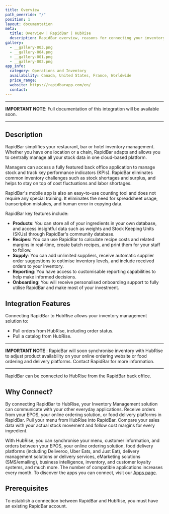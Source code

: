 ```yaml
---
title: Overview
path_override: "/"
position: 1
layout: documentation
meta:
  title: Overview | RapidBar | HubRise
  description: RapidBar overview, reasons for connecting your inventory management solution to HubRise and summary of integrated features. Synchronise your data between your apps.
gallery:
  - __gallery-003.png
  - __gallery-004.png
  - __gallery-001.png
  - __gallery-002.png
app_info:
  category: Operations and Inventory
  availability: Canada, United States, France, Worldwide
  price_range:
  website: https://rapidbarapp.com/en/
  contact:
---
```


---

**IMPORTANT NOTE**: Full documentation of this integration will be available soon.

---

## Description

RapidBar simplifies your restaurant, bar or hotel inventory management. Whether you have one location or a chain, RapidBar adapts and allows you to centrally manage all your stock data in one cloud-based platform.

Managers can access a fully featured back office application to manage stock and track key performance indicators (KPIs). RapidBar eliminates common inventory challenges such as stock shortages and surplus, and helps to stay on top of cost fluctuations and labor shortages.

RapidBar's mobile app is also an easy-to-use counting tool and does not require any special training. It eliminates the need for spreadsheet usage, transcription mistakes, and human error in copying data.

RapidBar key features include:

- **Products**: You can store all of your ingredients in your own database, and access insightful data such as weights and Stock Keeping Units (SKUs) through RapidBar's community database.
- **Recipes**: You can use RapidBar to calculate recipe costs and related margins in real-time, create batch recipes, and print them for your staff to follow.
- **Supply**: You can add unlimited suppliers, receive automatic supplier order suggestions to optimise inventory levels, and include received orders to your inventory.
- **Reporting**: You have access to customisable reporting capabilities to help make informed decisions.
- **Onboarding**: You will receive personalised onboarding support to fully utilise RapidBar and make most of your investment.

## Integration Features

Connecting RapidBar to HubRise allows your inventory management solution to:

- Pull orders from HubRise, including order status.
- Pull a catalog from HubRise.

---

**IMPORTANT NOTE** : RapidBar will soon synchronise inventory with HubRise to adjust product availability on your online ordering website or food ordering and delivery platforms. Contact RapidBar for more information.

---

RapidBar can be connected to HubRise from the RapidBar back office.

## Why Connect?

By connecting RapidBar to HubRise, your Inventory Management solution can communicate with your other everyday applications. Receive orders from your EPOS, your online ordering solution, or food delivery platforms in RapidBar. Pull your menu from HubRise into RapidBar. Compare your sales data with your actual stock movement and follow cost margins for every ingredient.

With HubRise, you can synchronise your menu, customer information, and orders between your EPOS, your online ordering solution, food delivery platforms (including Deliveroo, Uber Eats, and Just Eat), delivery management solutions or delivery services, eMarketing solutions (SMS/emailing), business intelligence, inventory, and customer loyalty systems, and much more. The number of compatible applications increases every month. To discover the apps you can connect, visit our [Apps page](/apps).

## Prerequisites

To establish a connection between RapidBar and HubRise, you must have an existing RapidBar account.
